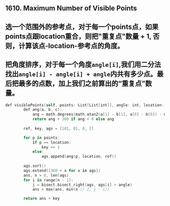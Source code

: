 ## 1610. Maximum Number of Visible Points

## 选一个范围外的参考点，对于每一个points点，如果points点跟location重合，则把"重复点"数量 + 1, 否则，计算该点-location-参考点的角度。
## 把角度排序，对于每一个角度```angle[i]```,我们用二分法找出```angle[i] - angle[i] + angle```内共有多少点。最后把最多的点数，加上我们之前算出的“重复点”数量。
```swift
def visiblePoints(self, points: List[List[int]], angle: int, location: List[int]) -> int:
        def ang(a, b, c):
            ang = math.degrees(math.atan2(a[1] - b[1], a[0] - b[0]) - math.atan2(c[1] - b[1], c[0] - b[0]))
            return ang + 360 if ang < 0 else ang
        
        ref, key, ags = [101, 0], 0, []

        for p in points:
            if p == location:
                key += 1
            else:
                ags.append(ang(p, location, ref))
                
        ags.sort()
        ags.extend([360 + x for x in ags])
        ans, n = 0, len(ags)
        for i in range(n - 1):
            j = bisect.bisect_right(ags, ags[i] + angle)
            ans = max(ans, min(n // 2, j - i))

        return ans + key
```
